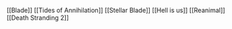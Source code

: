 [[Blade]]
[[Tides of Annihilation]]
[[Stellar Blade]]
[[Hell is us]]
[[Reanimal]]
[[Death Stranding 2]]


